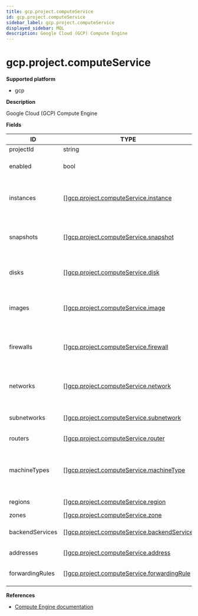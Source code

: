 ```yaml
---
title: gcp.project.computeService
id: gcp.project.computeService
sidebar_label: gcp.project.computeService
displayed_sidebar: MQL
description: Google Cloud (GCP) Compute Engine
---
```


# gcp.project.computeService

**Supported platform**

- gcp

**Description**

Google Cloud (GCP) Compute Engine

**Fields**

| ID              | TYPE                                                                                                | DESCRIPTION                                      |
| --------------- | --------------------------------------------------------------------------------------------------- | ------------------------------------------------ |
| projectId       | string                                                                                              | Project ID                                       |
| enabled         | bool                                                                                                | Whether the service is enabled                   |
| instances       | &#91;&#93;[gcp.project.computeService.instance](gcp.project.computeservice.instance.md)             | Google Compute Engine instances in a project     |
| snapshots       | &#91;&#93;[gcp.project.computeService.snapshot](gcp.project.computeservice.snapshot.md)             | Google Compute Engine snapshots in a project     |
| disks           | &#91;&#93;[gcp.project.computeService.disk](gcp.project.computeservice.disk.md)                     | Google Compute Engine disks in a project         |
| images          | &#91;&#93;[gcp.project.computeService.image](gcp.project.computeservice.image.md)                   | Google Compute Engine images in a project        |
| firewalls       | &#91;&#93;[gcp.project.computeService.firewall](gcp.project.computeservice.firewall.md)             | Google Compute Engine firewalls in a project     |
| networks        | &#91;&#93;[gcp.project.computeService.network](gcp.project.computeservice.network.md)               | Google Compute Engine VPC network in a project   |
| subnetworks     | &#91;&#93;[gcp.project.computeService.subnetwork](gcp.project.computeservice.subnetwork.md)         | Logical partition of a VPC network               |
| routers         | &#91;&#93;[gcp.project.computeService.router](gcp.project.computeservice.router.md)                 | Cloud Routers in a project                       |
| machineTypes    | &#91;&#93;[gcp.project.computeService.machineType](gcp.project.computeservice.machinetype.md)       | Google Compute Engine machine types in a project |
| regions         | &#91;&#93;[gcp.project.computeService.region](gcp.project.computeservice.region.md)                 | Project regions                                  |
| zones           | &#91;&#93;[gcp.project.computeService.zone](gcp.project.computeservice.zone.md)                     | Project zones                                    |
| backendServices | &#91;&#93;[gcp.project.computeService.backendService](gcp.project.computeservice.backendservice.md) | List of backend services                         |
| addresses       | &#91;&#93;[gcp.project.computeService.address](gcp.project.computeservice.address.md)               | List of IP addresses                             |
| forwardingRules | &#91;&#93;[gcp.project.computeService.forwardingRule](gcp.project.computeservice.forwardingrule.md) | List of forwarding rules                         |

**References**

- [Compute Engine documentation](https://cloud.google.com/compute/docs)
